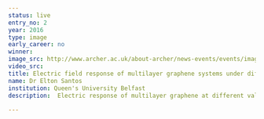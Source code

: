 ```yaml
---
status: live
entry_no: 2
year: 2016
type: image 
early_career: no 
winner: 
image_src: http://www.archer.ac.uk/about-archer/news-events/events/image-comp/gallery-2016/02_Entry_800.jpg
video_src: 
title: Electric field response of multilayer graphene systems under different voltages.
name: Dr Elton Santos
institution: Queen's University Belfast
description:  Electric response of multilayer graphene at different values of field. One of the main implications of this response 		 is that the dielectric constant of graphene is not constant but is tunable with an electric bias. This means that some		  fundamental quantities, as for instance the electron-electron interactions, can be controlled using an external parameter.
  
---
```

